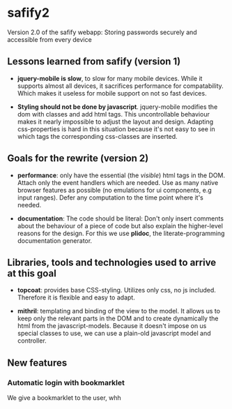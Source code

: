 safify2
=======

Version 2.0 of the safify webapp: Storing passwords securely
and accessible from every device

Lessons learned from safify (version 1)
---------------------------------------

* **jquery-mobile is slow**, to slow for many mobile devices.
While it supports almost all devices, it sacrifices performance
for compatability. Which makes it useless for mobile support on
not so fast devices.

* **Styling should not be done by javascript**. jquery-mobile 
modifies the dom with classes and add html tags. This uncontrollable
behaviour makes it nearly impossible to adjust the layout and design.
Adapting css-properties is hard in this situation because it's not
easy to see in which tags the corresponding css-classes are inserted.

Goals for the rewrite (version 2)
---------------------------------

* **performance**: only have the essential (the *visible*) html tags
in the DOM. Attach only the event handlers which are needed.
Use as many native browser features as possible (no emulations for
ui components, e.g input ranges). Defer any computation to the time
point where it's needed.

* **documentation**: The code should be literal: Don't only insert
comments about the behaviour of a piece of code but also explain
the higher-level reasons for the design. For this we use **plidoc**,
the literate-programming documentation generator.

Libraries, tools and technologies used to arrive at this goal
-------------------------------------------------------------

* **topcoat**: provides base CSS-styling.
Utilizes only css, no js included. Therefore it is flexible and 
easy to adapt.

* **mithril**: templating and binding of the view to the model.
It allows us to keep only the relevant parts in the DOM and 
to create dynamically the html from the javascript-models.
Because it doesn't impose on us special classes to use, we can
use a plain-old javascript model and controller.


New features
------------

### Automatic login with bookmarklet
We give a bookmarklet to the user, whh